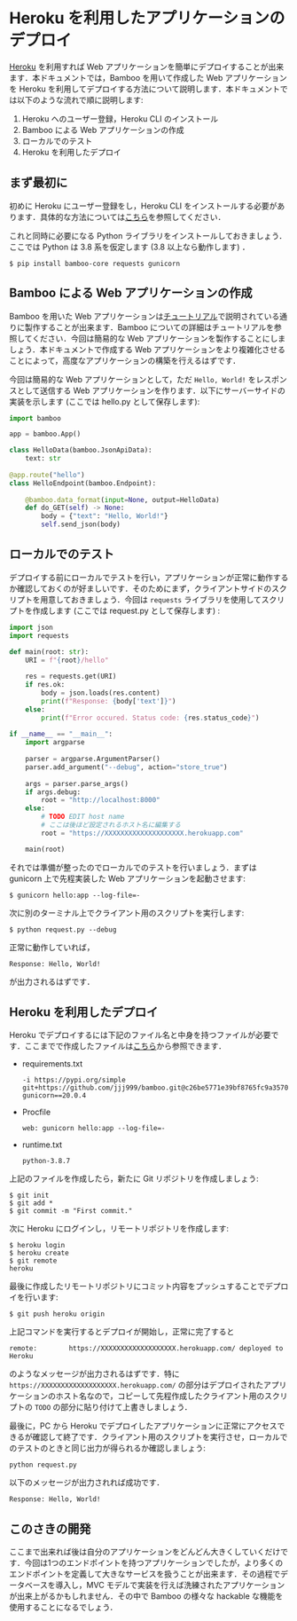 # Heroku を利用したアプリケーションのデプロイ
[Heroku](https://devcenter.heroku.com/) を利用すれば Web アプリケーションを簡単にデプロイすることが出来ます．本ドキュメントでは，Bamboo を用いて作成した Web アプリケーションを Heroku を利用してデプロイする方法について説明します．本ドキュメントでは以下のような流れで順に説明します:

1. Heroku へのユーザー登録，Heroku CLI のインストール
2. Bamboo による Web アプリケーションの作成
3. ローカルでのテスト
4. Heroku を利用したデプロイ

## まず最初に
初めに Heroku にユーザー登録をし，Heroku CLI をインストールする必要があります．具体的な方法については[こちら](https://devcenter.heroku.com/articles/getting-started-with-python)を参照してください．

これと同時に必要になる Python ライブラリをインストールしておきましょう．ここでは Python は 3.8 系を仮定します (3.8 以上なら動作します) ．

```
$ pip install bamboo-core requests gunicorn
```

## Bamboo による Web アプリケーションの作成
Bamboo を用いた Web アプリケーションは[チュートリアル](../README.md#チュートリアル)で説明されている通りに製作することが出来ます．Bamboo についての詳細はチュートリアルを参照してください．今回は簡易的な Web アプリケーションを製作することにしましょう．本ドキュメントで作成する Web アプリケーションをより複雑化させることによって，高度なアプリケーションの構築を行えるはずです．

今回は簡易的な Web アプリケーションとして，ただ `Hello, World!` をレスポンスとして送信する Web アプリケーションを作ります．以下にサーバーサイドの実装を示します (ここでは hello.py として保存します):

```python
import bamboo

app = bamboo.App()

class HelloData(bamboo.JsonApiData):
    text: str
    
@app.route("hello")
class HelloEndpoint(bamboo.Endpoint):
    
    @bamboo.data_format(input=None, output=HelloData)
    def do_GET(self) -> None:
        body = {"text": "Hello, World!"}
        self.send_json(body)
```

## ローカルでのテスト
デプロイする前にローカルでテストを行い，アプリケーションが正常に動作するか確認しておくのが好ましいです．そのためにまず，クライアントサイドのスクリプトを用意しておきましょう．今回は `requests` ライブラリを使用してスクリプトを作成します (ここでは request.py として保存します) :

```python
import json
import requests

def main(root: str):
    URI = f"{root}/hello"
    
    res = requests.get(URI)
    if res.ok:
        body = json.loads(res.content)
        print(f"Response: {body['text']}")
    else:
        print(f"Error occured. Status code: {res.status_code}")
        
if __name__ == "__main__":
    import argparse
    
    parser = argparse.ArgumentParser()
    parser.add_argument("--debug", action="store_true")
    
    args = parser.parse_args()
    if args.debug:
        root = "http://localhost:8000"
    else:
        # TODO EDIT host name
        # ここは後ほど設定されるホスト名に編集する
        root = "https://XXXXXXXXXXXXXXXXXXXX.herokuapp.com"

    main(root)
```

それでは準備が整ったのでローカルでのテストを行いましょう．まずは gunicorn 上で先程実装した Web アプリケーションを起動させます:

```
$ gunicorn hello:app --log-file=-
```

次に別のターミナル上でクライアント用のスクリプトを実行します:

```
$ python request.py --debug
```

正常に動作していれば，

```
Response: Hello, World!
```

が出力されるはずです．

## Heroku を利用したデプロイ
Heroku でデプロイするには下記のファイル名と中身を持つファイルが必要です．ここまでで作成したファイルは[こちら](../../../example/heroku_deployment/)から参照できます．

- requirements.txt
    ```
    -i https://pypi.org/simple
    git+https://github.com/jjj999/bamboo.git@c26be5771e39bf8765fc9a3570e4c6b7fe7f3361#egg=bamboo
    gunicorn==20.0.4
    ```
- Procfile
    ```
    web: gunicorn hello:app --log-file=-
    ```
- runtime.txt
    ```
    python-3.8.7
    ```

上記のファイルを作成したら，新たに Git リポジトリを作成しましょう:

```
$ git init
$ git add *
$ git commit -m "First commit."
```

次に Heroku にログインし，リモートリポジトリを作成します:

```
$ heroku login
$ heroku create
$ git remote
heroku
```

最後に作成したリモートリポジトリにコミット内容をプッシュすることでデプロイを行います:

```
$ git push heroku origin
```

上記コマンドを実行するとデプロイが開始し，正常に完了すると

```
remote:        https://XXXXXXXXXXXXXXXXXXX.herokuapp.com/ deployed to Heroku
```

のようなメッセージが出力されるはずです．特に `https://XXXXXXXXXXXXXXXXXXX.herokuapp.com/` の部分はデプロイされたアプリケーションのホスト名なので，コピーして先程作成したクライアント用のスクリプトの `TODO` の部分に貼り付けて上書きしましょう．

最後に，PC から Heroku でデプロイしたアプリケーションに正常にアクセスできるが確認して終了です．クライアント用のスクリプトを実行させ，ローカルでのテストのときと同じ出力が得られるか確認しましょう:

```
python request.py
```

以下のメッセージが出力されれば成功です．

``````
Response: Hello, World!
``````

## このさきの開発
ここまで出来れば後は自分のアプリケーションをどんどん大きくしていくだけです．今回は1つのエンドポイントを持つアプリケーションでしたが，より多くのエンドポイントを定義して大きなサービスを扱うことが出来ます．その過程でデータベースを導入し，MVC モデルで実装を行えば洗練されたアプリケーションが出来上がるかもしれません．その中で Bamboo の様々な hackable な機能を使用することになるでしょう．

